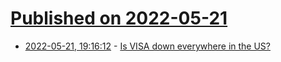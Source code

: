 # [Published on 2022-05-21](index.md)

* [2022-05-21, 19:16:12](https://news.ycombinator.com/item?id=31460883) - [Is VISA down everywhere in the US?](https://news.ycombinator.com/item?id=31460883)
